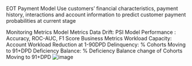 EOT Payment Model
Use customers’ financial characteristics, payment history, interactions and account information to predict customer payment probabilities at current stage

Monitoring Metrics
Model Metrics
Data Drift: PSI
Model Performance : Accuracy, ROC-AUC, F1 Score
Business Metrics
Workload Capacity: Account Workload Reduction at 1-90DPD
Delinquency: % Cohorts Moving to 91+DPD
Deficiency Balance: % Deficiency Balance change of Cohorts Moving to 91+DPD
![image](https://github.com/bowenlong1/E-commerce-recommendation/assets/38050947/a33be909-a4b7-430f-a08e-42a94bbd9886)

